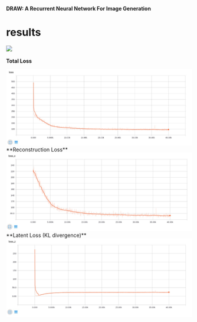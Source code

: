 **DRAW: A Recurrent Neural Network For Image Generation** <br />

# results
<img src="./assets/all.gif" width="400" hight='300'>

**Total Loss**

<img src="./assets/loss.jpg" width="600" hight='250'>
**Reconstruction Loss**

<img src="./assets/xloss.jpg" width="600" hight='250'>
**Latent Loss (KL divergence)**

<img src="./assets/zloss.jpg" width="600" hight='250'>
